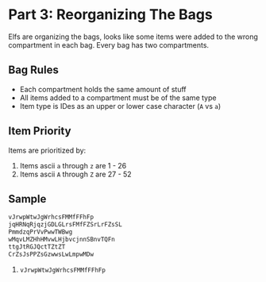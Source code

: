 # Part 3: Reorganizing The Bags

Elfs are organizing the bags, looks like some items were added to the wrong
compartment in each bag.  Every bag has two compartments.

## Bag Rules

- Each compartment holds the same amount of stuff
- All items added to a compartment must be of the same type
- Item type is IDes as an upper or lower case character (`A` vs `a`)

## Item Priority

Items are prioritized by:
1. Items ascii `a` through `z` are 1 - 26
2. Items ascii `A` through `Z` are 27 - 52

## Sample

```BASH
vJrwpWtwJgWrhcsFMMfFFhFp
jqHRNqRjqzjGDLGLrsFMfFZSrLrFZsSL
PmmdzqPrVvPwwTWBwg
wMqvLMZHhHMvwLHjbvcjnnSBnvTQFn
ttgJtRGJQctTZtZT
CrZsJsPPZsGzwwsLwLmpwMDw
```

1. `vJrwpWtwJgWrhcsFMMfFFhFp`